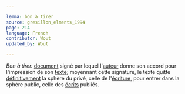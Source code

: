 ```yaml
---

lemma: bon à tirer
source: gresillon_elments_1994
page: 214
language: French
contributor: Wout
updated_by: Wout

---
```


_Bon à tirer._ [document](document.html) signé par lequel l'[auteur](author.html) donne son accord pour l'impression de son [texte](text.html); moyennant cette signature, le texte quitte [définitivement](definitive.html) la sphère du privé, celle de l'[écriture](writingProcess.html), pour entrer dans la sphère public, celle des [écrits](writingProduct.html) publiés.
